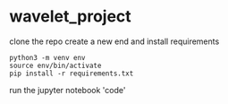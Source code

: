 # wavelet_project

clone the repo
create a new end and install requirements
```
python3 -m venv env
source env/bin/activate
pip install -r requirements.txt
```
run the jupyter notebook 'code'
